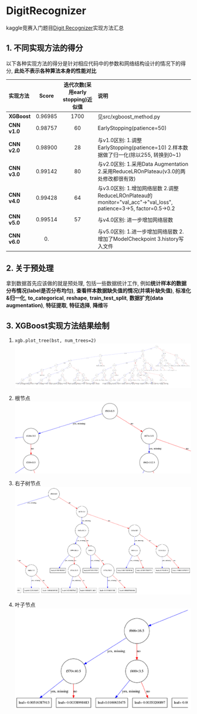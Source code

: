 # DigitRecognizer
kaggle竞赛入门题目[Digit Recognizer](https://www.kaggle.com/c/digit-recognizer/data)实现方法汇总

## 1. 不同实现方法的得分
以下各种实现方法的得分是针对相应代码中的参数和网络结构设计的情况下的得分, **此处不表示各种算法本身的性能对比**

| 实现方法 | Score | 迭代次数(采用early stopping)近似值 | 说明 |
| :--- | :---: | :---: | :--- |
| **XGBoost** | 0.96985 | 1700 | 见src/xgboost_method.py |
| **CNN v1.0** | 0.98757 | 60 | EarlyStopping(patience=50) |
| **CNN v2.0** | 0.98900 | 28 | 与v1.0区别: 1.调整EarlyStopping(patience=10)  2.样本数据做了归一化(除以255, 转换到0~1) |
| **CNN v3.0** | 0.99142 | 80 | 与v2.0区别: 1.采用Data Augmentation  2.采用ReduceLROnPlateau(v3.0的两处修改都很有效) |
| **CNN v4.0** | 0.99428 | 64 | 与v3.0区别: 1.增加网络层数  2.调整ReduceLROnPlateau的monitor="val_acc"->"val_loss", patience=3->5, factor=0.5->0.2 |
| **CNN v5.0** | 0.99514 | 57 | 与v4.0区别: 进一步增加网络层数 |
| **CNN v6.0** | 0. |  | 与v5.0区别: 1.进一步增加网络层数 2.增加了ModelCheckpoint 3.history写入文件 |

## 2. 关于预处理
拿到数据首先应该做的就是预处理, 包括一些数据统计工作, 例如**统计样本的数据分布情况(label是否分布均匀)**, **查看样本数据缺失值的情况(并填补缺失值)**, **标准化&归一化**, **to_categorical**, **reshape**, **train_test_split**, **数据扩充(data augmentation)**, **特征提取**, **特征选择**, **降维**等

## 3. XGBoost实现方法结果绘制
1. `xgb.plot_tree(bst, num_trees=2)`
![data/images/1_digit_recognizer_model_Plot.png](data/images/1_digit_recognizer_model_Plot.png)

2. 根节点 
![data/images/2_root.png](data/images/2_root.png)

3. 右子树节点
![data/images/3_right_sub_tree.png](data/images/3_right_sub_tree.png)

4. 叶子节点
![data/images/4_leaf_node.png](data/images/4_leaf_node.png)

